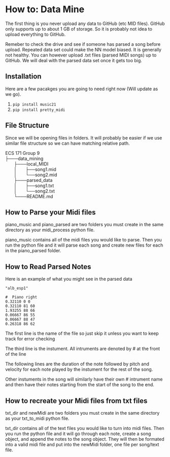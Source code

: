 # How to: Data Mine
The first thing is you never upload any data to GitHub (etc MID files). GitHub only supports up to about 1 GB of storage.
So it is probably not idea to upload everything to GitHub.

Remeber to check the drive and see if someone has parsed a song before upload. Repeated data set could make the NN model
biased. It is generally not healthy. You can however upload .txt files (parsed MIDI songs) up to GitHub.
We will deal with the parsed data set once it gets too big.



## Installation
Here are a few pacakges you are going to need right now (Will update as we go).

1. `pip install music21`
1. `pip install pretty_midi`

## File Structure
Since we will be opening files in folders. It will probably be easier if we use similar file structure so we can have
matching relative path.

ECS 171 Group 9 <br />
├───data_mining <br />
&nbsp;&nbsp;&nbsp;&nbsp;&nbsp;&nbsp;&nbsp;├───local_MIDI <br />
&nbsp;&nbsp;&nbsp;&nbsp;&nbsp;&nbsp;&nbsp;│&nbsp;&nbsp;&nbsp;&nbsp;&nbsp;&nbsp;&nbsp;├──song1.mid <br />
&nbsp;&nbsp;&nbsp;&nbsp;&nbsp;&nbsp;&nbsp;│&nbsp;&nbsp;&nbsp;&nbsp;&nbsp;&nbsp;&nbsp;└──song2.mid <br />
&nbsp;&nbsp;&nbsp;&nbsp;&nbsp;&nbsp;&nbsp;├───parsed_data <br />
&nbsp;&nbsp;&nbsp;&nbsp;&nbsp;&nbsp;&nbsp;│&nbsp;&nbsp;&nbsp;&nbsp;&nbsp;&nbsp;&nbsp;├──song1.txt <br />
&nbsp;&nbsp;&nbsp;&nbsp;&nbsp;&nbsp;&nbsp;│&nbsp;&nbsp;&nbsp;&nbsp;&nbsp;&nbsp;&nbsp;└──song2.txt <br />
&nbsp;&nbsp;&nbsp;&nbsp;&nbsp;&nbsp;&nbsp;└───README.md <br />


## How to Parse your Midi files
piano_music and piano_parsed are two folders you must create in the same
directory as your midi_process python file.

piano_music contains all of the midi files you would like to parse. Then
you run the python file and it will parse each song and create new files
for each in the piano_parsed folder.


## How to Read Parsed Notes
Here is an example of what you might see in the parsed data

```
"alb_esp1"

#  Piano right
0.32110 0 0
0.32110 81 60
1.93255 88 66
0.06667 86 55
0.06667 88 47
0.26318 86 62

```
The first line is the name of the file so just skip it unless you want to
keep track for error checking

The third line is the instument. All intruments are denoted by # at the
front of the line

The following lines are the duration of the note followed by pitch and
velocity for each note played by the instument for the rest of the song.

Other instuments in the song will similarly have their own # intrument name
and then have their notes starting from the start of the song to the end. 



## How to recreate your Midi files from txt files
txt_dir and newMidi are two folders you must create in the same
directory as your txt_to_midi python file.

txt_dir contains all of the text files you would like to turn into midi
files. Then you run the python file and it will go through each note,
create a song object, and append the notes to the song object. They will
then be formated into a valid midi file and put into the newMidi folder,
one file per song/text file. 
